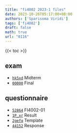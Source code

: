 ```yaml
---
title: "fi4002 2023-1 files"
date: 2023-10-26T05:17:00+08:00
authors: ['Sparisoma Viridi']
tags: ['fi4002']
draft: false
math: true
url: "0116"
---
```

{{< toc >}}


## exam
+ [`hk5xd`](https://osf.io/hk5xd) Midterm
+ [`00000`](https://osf.io/00000) Final


## questionnaire
+ [`52864`](https://edunex.itb.ac.id/courses/52864/preview) FI4002-01
+ [`1P_xr`](https://docs.google.com/forms/d/1P_xruHxdJXywdz_b_KIdXjXDScGK2_DlNBcyR8KkOxU/edit) Result
+ [`2gefq`](https://osf.io/2gefq) Template
+ [`44152`](https://zenodo.org/doi/10.5281/zenodo.10044152) Response
